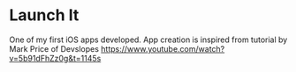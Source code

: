 # **Launch It**

One of my first iOS apps developed. 
App creation is inspired from tutorial by Mark Price of Devslopes https://www.youtube.com/watch?v=5b91dFhZz0g&t=1145s
